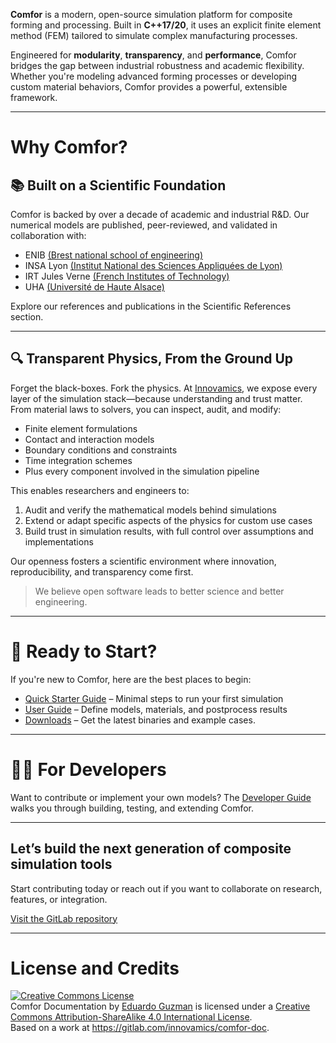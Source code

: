**Comfor** is a modern, open-source simulation platform for composite forming
and processing. Built in **C++17/20**, it uses an explicit finite element method
(FEM) tailored to simulate complex manufacturing processes.

Engineered for **modularity**, **transparency**, and **performance**, Comfor
bridges the gap between industrial robustness and academic flexibility. Whether
you're modeling advanced forming processes or developing custom material
behaviors, Comfor provides a powerful, extensible framework.

---

# Why Comfor?

## 📚 Built on a Scientific Foundation

Comfor is backed by over a decade of academic and industrial R&D. Our numerical
models are published, peer-reviewed, and validated in collaboration with:

- ENIB [(Brest national school of engineering)](https://www.enib.fr/en_enib/)
- INSA Lyon [(Institut National des Sciences Appliquées de Lyon)](https://www.insa-lyon.fr/en)
- IRT Jules Verne [(French Institutes of Technology)](https://www.irt-jules-verne.fr/en/irt-jules-verne/)
- UHA [(Université de Haute Alsace)](https://www.uha.fr/en/index.html)

Explore our references and publications in the Scientific References section.

---

## 🔍 Transparent Physics, From the Ground Up

Forget the black-boxes. Fork the physics. At
[Innovamics](https://www.innovamics.com/), we expose every layer of the
simulation stack—because understanding and trust matter. From material laws to
solvers, you can inspect, audit, and modify:

- Finite element formulations
- Contact and interaction models
- Boundary conditions and constraints
- Time integration schemes
- Plus every component involved in the simulation pipeline

This enables researchers and engineers to:

1. Audit and verify the mathematical models behind simulations
2. Extend or adapt specific aspects of the physics for custom use cases
3. Build trust in simulation results, with full control over assumptions and
   implementations

Our openness fosters a scientific environment where innovation, reproducibility,
and transparency come first.

> We believe open software leads to better science and better engineering.

---

# 🚀 Ready to Start?

If you're new to Comfor, here are the best places to begin:

- [Quick Starter Guide](overview/quick_starter_guide.md) – Minimal steps to run
  your first simulation
- [User Guide](docs/docs_overview.md) – Define models, materials, and
  postprocess results
- [Downloads](overview/download_page.md) – Get the latest binaries and example
  cases.

---

# 👨‍💻 For Developers

Want to contribute or implement your own models? The
[Developer Guide](developers/dev_overview.md) walks you through building,
testing, and extending Comfor.

---

## Let’s build the next generation of composite simulation tools

Start contributing today or reach out if you want to collaborate on research,
features, or integration.

[Visit the GitLab repository](https://gitlab.com/comfor)

---

# License and Credits

<a rel="license" href="http://creativecommons.org/licenses/by-sa/4.0/"><img
alt="Creative Commons License" style="border-width:0"
src="https://i.creativecommons.org/l/by-sa/4.0/88x31.png" /></a><br /><span
xmlns:dct="http://purl.org/dc/terms/" property="dct:title">Comfor
Documentation</span> by <a xmlns:cc="http://creativecommons.org/ns#"
href="https://egm_foss.gitlab.io/about_me/" property="cc:attributionName"
rel="cc:attributionURL">Eduardo Guzman</a> is licensed under a <a rel="license"
href="http://creativecommons.org/licenses/by-sa/4.0/">Creative Commons Attribution-ShareAlike 4.0 International License</a>.<br />Based on a work at <a
xmlns:dct="http://purl.org/dc/terms/"
href="https://gitlab.com/innovamics/comfor-doc"
rel="dct:source">https://gitlab.com/innovamics/comfor-doc</a>.
